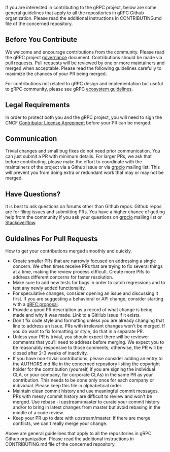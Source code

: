 If you are interested in contributing to the gRPC project, below are some general guidelines that apply to all the repositories in gRPC Github organization. Please read the additional instructions in CONTRIBUTING.md file of the concerned repository.

## Before You Contribute

We welcome and encourage contributions from the community. Please read the gRPC project [governance](https://github.com/grpc/grpc-community/blob/master/governance.md) document. Contributions should be made via pull requests. Pull requests will be reviewed by one or more maintainers and merged when acceptable. Please read the following guidelines carefully to maximize the chances of your PR being merged.

For contributions not related to gRPC design and implementation but useful to gRPC community, please see gRPC [ecosystem guidelines](https://github.com/grpc/grpc-community/blob/master/grpc_ecosystem.md).

## Legal Requirements
In order to protect both you and the gRPC project, you will need to sign the CNCF [Contributor License Agreement](https://identity.linuxfoundation.org/projects/cncf) before your PR can be merged.

## Communication

Trivial changes and small bug fixes do not need prior communication. You can just submit a PR with minimum details. For larger PRs, we ask that before contributing, please make the effort to coordinate with the maintainers of the project via a Github issue or via [grpcio](https://groups.google.com/forum/#!forum/grpc-io) mailing list. This will prevent you from doing extra or redundant work that may or may not be merged.

## Have Questions?
It is best to ask questions on forums other than Github repos. Github repos are for filing issues and submitting PRs. You have a higher chance of getting help from the community if you ask your questions on [grpcio](https://groups.google.com/forum/#!forum/grpc-io) mailing list or [Stackoverflow](https://stackoverflow.com/).

## Guidelines For Pull Requests

How to get your contributions merged smoothly and quickly.
* Create smaller PRs that are narrowly focused on addressing a single concern. We often times receive PRs that are trying to fix several things at a time, making the review process difficult. Create more PRs to address different concerns for faster resolution.
* Make sure to add new tests for bugs in order to catch regressions and to test any newly added functionality.
* For speculative changes, consider opening an issue and discussing it first. If you are suggesting a behavioral or API change, consider starting with a [gRFC proposal](https://github.com/grpc/proposal).
* Provide a good PR description as a record of what change is being made and why it was made. Link to a GitHub issue if it exists.
* Don't fix code style and formatting unless you are already changing that line to address an issue. PRs with irrelevant changes won't be merged. If you do want to fix formatting or style, do that in a separate PR.
* Unless your PR is trivial, you should expect there will be reviewer comments that you'll need to address before merging. We expect you to be reasonably responsive to those comments; otherwise, the PR will be closed after 2-3 weeks of inactivity.
* If you have non-trivial contributions, please consider adding an entry to the AUTHORS.md file in the concerned repository listing the copyright holder for the contribution (yourself, if you are signing the individual CLA, or your company, for corporate CLAs) in the same PR as your contribution. This needs to be done only once for each company or individual. Please keep this file in alphabetical order.
* Maintain clean commit history and use meaningful commit messages. PRs with messy commit history are difficult to review and won't be merged. Use rebase -i upstream/master to curate your commit history and/or to bring in latest changes from master but avoid rebasing in the middle of a code review.
* Keep your PR up to date with upstream/master. If there are merge conflicts, we can't really merge your change.

Above are general guidelines that apply to all the repositories in gRPC Github organization. Please read the additional instructions in CONTRIBUTING.md file of the concerned repository.


